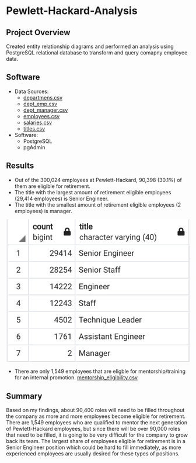 # Pewlett-Hackard-Analysis

## Project Overview
Created entity relationship diagrams and performed an analysis using PostgreSQL relational database to transform and query comapny employee data. 

## Software
- Data Sources:
  - [departmens.csv]("../Data/departments.csv")
  - [dept_emp.csv]("../Data/dept_emp.csv")
  - [dept_manager.csv]("../Data/dept_manager.csv") 
  - [employees.csv]("../Data/employees.csv")
  - [salaries.csv]("../Data/salaries.csv")
  - [titles.csv]("../Data/titles.csv")
- Software: 
  - PostgreSQL
  - pgAdmin


## Results
* Out of the 300,024 employees at Pewlett-Hackard, 90,398 (30.1%) of them are eligible for retirement. 
* The title with the largest amount of retirement eligible employees (29,414 employees) is Senior Engineer. 
* The title with the smallest amount of retirement eligible employees (2 employees) is manager.
 
![retiring_tables.png](retiring_tables.png)
* There are only 1,549 employees that are eligble for mentorship/training for an internal promotion. 
[mentorship_eligibility.csv]("../Data/mentorship_eligibility.csv")

## Summary
Based on my findings, about 90,400 roles will need to be filled throughout the company as more and more employees become eligible for retirement. There are 1,549 employees who are qualified to mentor the next generation of Pewlett-Hackard employees, but since there will be over 90,000 roles that need to be filled, it is going to be very difficult for the company to grow back its team. The largest share of employees eligible for retirement is in a Senior Engineer position which could be hard to fill immediately, as more experienced employees are usually desired for these types of positions. 
